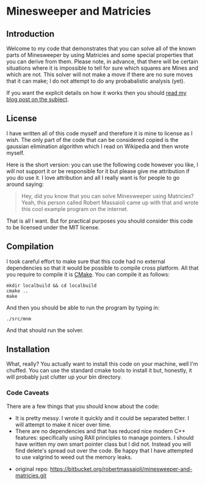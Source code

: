 # Minesweeper and Matricies

## Introduction

Welcome to my code that demonstrates that you can solve all of the known parts of
Minesweeper by using Matricies and some special properties that you can derive from them.
Please note, in advance, that there will be certain situations where it is impossible to
tell for sure which squares are Mines and which are not. This solver will not make a move
if there are no sure moves that it can make; I do not attempt to do any probabalistic
analysis (yet).

If you want the explicit details on how it works then you should [read my blog post on the
subject][1].

## License

I have written all of this code myself and therefore it is mine to license as I wish. The
only part of the code that can be considered copied is the gaussian elimination algorithm
which I read on Wikipedia and then wrote myself.

Here is the short version: you can use the following code however you like, I will not
support it or be responsible for it but please give me attribution if you do use it. I
love attribution and all I really want is for people to go around saying:

> Hey, did you know that you can solve Minesweeper using Matricies? Yeah, this person called 
> Robert Massaioli came up with that and wrote this cool example program on the internet.

That is all I want. But for practical purposes you should consider this code to be
licensed under the MIT license.

## Compilation

I took careful effort to make sure that this code had no external dependencies so that it
would be possible to compile cross platform. All that you require to compile it is [CMake][2]. 
You can compile it as follows:

    mkdir localbuild && cd localbuild
    cmake ..
    make

And then you should be able to run the program by typing in:

    ./src/mnm

And that should run the solver. 

## Installation

What, really? You actually want to install this code on your machine, well I'm chuffed.
You can use the standard cmake tools to install it but, honestly, it will probably just
clutter up your bin directory.

### Code Caveats

There are a few things that you should know about the code:

 - It is pretty messy. I wrote it quickly and it could be separated better. I will attempt
   to make it nicer over time.
 - There are no dependencies and that has reduced nice modern C++ features: specifically
   using RAII principles to manage pointers. I should have written my own smart pointer
   class but I did not. Instead you will find delete's spread out over the code. Be happy
   that I have attempted to use valgrind to weed out the memory leaks.

* original repo: https://bitbucket.org/robertmassaioli/minesweeper-and-matricies.git

[1]: http://robertmassaioli.wordpress.com/2013/01/12/solving-minesweeper-with-matricies/
[2]: http://www.cmake.org/
